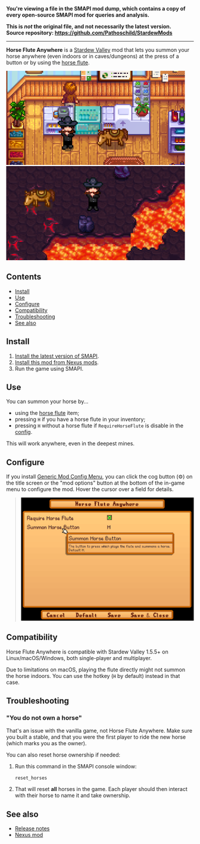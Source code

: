 **You're viewing a file in the SMAPI mod dump, which contains a copy of every open-source SMAPI mod
for queries and analysis.**

**This is _not_ the original file, and not necessarily the latest version.**  
**Source repository: https://github.com/Pathoschild/StardewMods**

----

**Horse Flute Anywhere** is a [Stardew Valley](http://stardewvalley.net/) mod that lets you summon
your horse anywhere (even indoors or in caves/dungeons) at the press of a button or by using the
[horse flute](https://stardewvalleywiki.com/Horse_Flute).

![](screenshots/indoors.png)  
![](screenshots/dungeon.png)

## Contents
* [Install](#install)
* [Use](#use)
* [Configure](#configure)
* [Compatibility](#compatibility)
* [Troubleshooting](#troubleshooting)
* [See also](#see-also)

## Install
1. [Install the latest version of SMAPI](https://smapi.io/).
2. [Install this mod from Nexus mods](https://www.nexusmods.com/stardewvalley/mods/7500).
3. Run the game using SMAPI.

## Use
You can summon your horse by...

* using the [horse flute](https://stardewvalleywiki.com/Horse_Flute) item;
* pressing `H` if you have a horse flute in your inventory;
* pressing `H` without a horse flute if `RequireHorseFlute` is disable in the [config](#configure).

This will work anywhere, even in the deepest mines.

## Configure
If you install [Generic Mod Config Menu][], you can click the cog button (⚙) on the title screen
or the "mod options" button at the bottom of the in-game menu to configure the mod. Hover the
cursor over a field for details.

> ![](screenshots/generic-config-menu.png)

## Compatibility
Horse Flute Anywhere is compatible with Stardew Valley 1.5.5+ on Linux/macOS/Windows, both
single-player and multiplayer.

Due to limitations on macOS, playing the flute directly might not summon the horse indoors. You can
use the hotkey (`H` by default) instead in that case.

## Troubleshooting
### "You do not own a horse"
That's an issue with the vanilla game, not Horse Flute Anywhere. Make sure you built a stable, and
that you were the first player to ride the new horse (which marks you as the owner).

You can also reset horse ownership if needed:

1. Run this command in the SMAPI console window:
   ```
   reset_horses
   ```
2. That will reset **all** horses in the game. Each player should then interact with their horse to
   name it and take ownership.

## See also
* [Release notes](release-notes.md)
* [Nexus mod](https://www.nexusmods.com/stardewvalley/mods/7500)

[Generic Mod Config Menu]: https://www.nexusmods.com/stardewvalley/mods/5098
